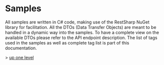 # Samples

All samples are written in C# code, making use of the RestSharp NuGet library for facilitation.
All the DTOs (Data Transfer Objects) are meant to be handled in a dynamic way into the samples.
To have a complete view on the available DTOs please refer to the API endpoint description.
The list of tags used in the samples as well as complete tag list is part of this documentation.



&gt; [up one level](..)